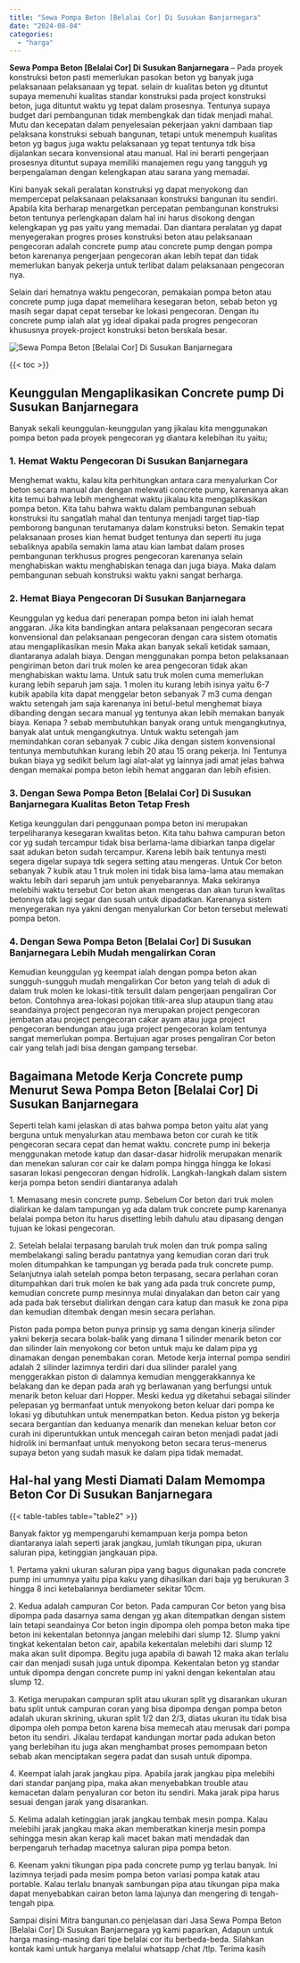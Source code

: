 ```yaml
---
title: "Sewa Pompa Beton [Belalai Cor] Di Susukan Banjarnegara"
date: "2024-08-04"
categories: 
  - "harga"
---
```


**Sewa Pompa Beton \[Belalai Cor\] Di Susukan Banjarnegara** – Pada proyek konstruksi beton pasti memerlukan pasokan beton yg banyak juga pelaksanaan pelaksanaan yg tepat. selain dr kualitas beton yg dituntut supaya memenuhi kualitas standar konstruksi pada project konstruksi beton, juga dituntut waktu yg tepat dalam prosesnya. Tentunya supaya budget dari pembangunan tidak membengkak dan tidak menjadi mahal. Mutu dan kecepatan dalam penyelesaian pekerjaan yakni dambaan tiap pelaksana konstruksi sebuah bangunan, tetapi untuk menempuh kualitas beton yg bagus juga waktu pelaksanaan yg tepat tentunya tdk bisa dijalankan secara konvensional atau manual. Hal ini berarti pengerjaan prosesnya dituntut supaya memiliki manajemen regu yang tangguh yg berpengalaman dengan kelengkapan atau sarana yang memadai.

Kini banyak sekali peralatan konstruksi yg dapat menyokong dan mempercepat pelaksanaan pelaksanaan konstruksi bangunan itu sendiri. Apabila kita berharap menargetkan percepatan pembangunan konstruksi beton tentunya perlengkapan dalam hal ini harus disokong dengan kelengkapan yg pas yaitu yang memadai. Dan diantara peralatan yg dapat menyegerakan progres proses konstruksi beton atau pelaksanaan pengecoran adalah concrete pump atau concrete pump dengan pompa beton karenanya pengerjaan pengecoran akan lebih tepat dan tidak memerlukan banyak pekerja untuk terlibat dalam pelaksanaan pengecoran nya.

Selain dari hematnya waktu pengecoran, pemakaian pompa beton atau concrete pump juga dapat memelihara kesegaran beton, sebab beton yg masih segar dapat cepat tersebar ke lokasi pengecoran. Dengan itu concrete pump ialah alat yg ideal dipakai pada progres pengecoran khususnya proyek-project konstruksi beton berskala besar.

![Sewa Pompa Beton [Belalai Cor] Di Susukan Banjarnegara](/images/sewa-concrete-pump-18.png)

{{< toc >}}

## Keunggulan Mengaplikasikan Concrete pump Di Susukan Banjarnegara

Banyak sekali keunggulan-keunggulan yang jikalau kita menggunakan pompa beton pada proyek pengecoran yg diantara kelebihan itu yaitu;

### 1\. Hemat Waktu Pengecoran Di Susukan Banjarnegara

Menghemat waktu, kalau kita perhitungkan antara cara menyalurkan Cor beton secara manual dan dengan melewati concrete pump, karenanya akan kita temui bahwa lebih menghemat waktu jikalau kita mengaplikasikan pompa beton. Kita tahu bahwa waktu dalam pembangunan sebuah konstruksi itu sangatlah mahal dan tentunya menjadi target tiap-tiap pemborong bangunan terutamanya dalam konstruksi beton. Semakin tepat pelaksanaan proses kian hemat budget tentunya dan seperti itu juga sebaliknya apabila semakin lama atau kian lambat dalam proses pembangunan terkhusus progres pengecoran karenanya selain menghabiskan waktu menghabiskan tenaga dan juga biaya. Maka dalam pembangunan sebuah konstruksi waktu yakni sangat berharga.

### 2\. Hemat Biaya Pengecoran Di Susukan Banjarnegara

Keunggulan yg kedua dari penerapan pompa beton ini ialah hemat anggaran. Jika kita bandingkan antara pelaksanaan pengecoran secara konvensional dan pelaksanaan pengecoran dengan cara sistem otomatis atau mengaplikasikan mesin Maka akan banyak sekali ketidak samaan, diantaranya adalah biaya. Dengan menggunakan pompa beton pelaksanaan pengiriman beton dari truk molen ke area pengecoran tidak akan menghabiskan waktu lama. Untuk satu truk molen cuma memerlukan kurang lebih separuh jam saja. 1 molen itu kurang lebih isinya yaitu 6-7 kubik apabila kita dapat menggelar beton sebanyak 7 m3 cuma dengan waktu setengah jam saja karenanya ini betul-betul menghemat biaya dibanding dengan secara manual yg tentunya akan lebih memakan banyak biaya. Kenapa ? sebab membutuhkan banyak orang untuk mengangkutnya, banyak alat untuk mengangkutnya. Untuk waktu setengah jam memindahkan coran sebanyak 7 cubic Jika dengan sistem konvensional tentunya membutuhkan kurang lebih 20 atau 15 orang pekerja. Ini Tentunya bukan biaya yg sedikit belum lagi alat-alat yg lainnya jadi amat jelas bahwa dengan memakai pompa beton lebih hemat anggaran dan lebih efisien.

### 3\. Dengan Sewa Pompa Beton \[Belalai Cor\] Di Susukan Banjarnegara Kualitas Beton Tetap Fresh

Ketiga keunggulan dari penggunaan pompa beton ini merupakan terpeliharanya kesegaran kwalitas beton. Kita tahu bahwa campuran beton cor yg sudah tercampur tidak bisa berlama-lama dibiarkan tanpa digelar saat adukan beton sudah tercampur. Karena lebih baik tentunya mesti segera digelar supaya tdk segera setting atau mengeras. Untuk Cor beton sebanyak 7 kubik atau 1 truk molen ini tidak bisa lama-lama atau memakan waktu lebih dari separuh jam untuk penyebarannya. Maka sekiranya melebihi waktu tersebut Cor beton akan mengeras dan akan turun kwalitas betonnya tdk lagi segar dan susah untuk dipadatkan. Karenanya sistem menyegerakan nya yakni dengan menyalurkan Cor beton tersebut melewati pompa beton.

### 4\. Dengan Sewa Pompa Beton \[Belalai Cor\] Di Susukan Banjarnegara Lebih Mudah mengalirkan Coran

Kemudian keunggulan yg keempat ialah dengan pompa beton akan sungguh-sungguh mudah mengalirkan Cor beton yang telah di aduk di dalam truk molen ke lokasi-titik tersulit dalam pengerjaan pengaliran Cor beton. Contohnya area-lokasi pojokan titik-area slup ataupun tiang atau seandainya project pengecoran nya merupakan project pengecoran jembatan atau project pengecoran cakar ayam atau juga project pengecoran bendungan atau juga project pengecoran kolam tentunya sangat memerlukan pompa. Bertujuan agar proses pengaliran Cor beton cair yang telah jadi bisa dengan gampang tersebar.

## Bagaimana Metode Kerja Concrete pump Menurut Sewa Pompa Beton \[Belalai Cor\] Di Susukan Banjarnegara

Seperti telah kami jelaskan di atas bahwa pompa beton yaitu alat yang berguna untuk menyalurkan atau membawa beton cor curah ke titik pengecoran secara cepat dan hemat waktu. concrete pump ini bekerja menggunakan metode katup dan dasar-dasar hidrolik merupakan menarik dan menekan saluran cor cair ke dalam pompa hingga hingga ke lokasi sasaran lokasi pengecoran dengan hidrolik. Langkah-langkah dalam sistem kerja pompa beton sendiri diantaranya adalah

1\. Memasang mesin concrete pump. Sebelum Cor beton dari truk molen dialirkan ke dalam tampungan yg ada dalam truk concrete pump karenanya belalai pompa beton itu harus disetting lebih dahulu atau dipasang dengan tujuan ke lokasi pengecoran.

2\. Setelah belalai terpasang barulah truk molen dan truk pompa saling membelakangi saling beradu pantatnya yang kemudian coran dari truk molen ditumpahkan ke tampungan yg berada pada truk concrete pump. Selanjutnya ialah setelah pompa beton terpasang, secara perlahan coran ditumpahkan dari truk molen ke bak yang ada pada truk concrete pump, kemudian concrete pump mesinnya mulai dinyalakan dan beton cair yang ada pada bak tersebut dialirkan dengan cara katup dan masuk ke zona pipa dan kemudian ditembak dengan mesin secara perlahan.

Piston pada pompa beton punya prinsip yg sama dengan kinerja silinder yakni bekerja secara bolak-balik yang dimana 1 silinder menarik beton cor dan silinder lain menyokong cor beton untuk maju ke dalam pipa yg dinamakan dengan penembakan coran. Metode kerja internal pompa sendiri adalah 2 silinder lazimnya terdiri dari dua silinder paralel yang menggerakkan piston di dalamnya kemudian menggerakkannya ke belakang dan ke depan pada arah yg berlawanan yang berfungsi untuk menarik beton keluar dari Hopper. Meski kedua yg diketahui sebagai silinder pelepasan yg bermanfaat untuk menyokong beton keluar dari pompa ke lokasi yg dibutuhkan untuk menempatkan beton. Kedua piston yg bekerja secara bergantian dan keduanya menarik dan menekan keluar beton cor curah ini diperuntukkan untuk mencegah cairan beton menjadi padat jadi hidrolik ini bermanfaat untuk menyokong beton secara terus-menerus supaya beton yang sudah masuk ke dalam pipa tidak memadat.

## Hal-hal yang Mesti Diamati Dalam Memompa Beton Cor Di Susukan Banjarnegara

{{< table-tables table="table2" >}}

Banyak faktor yg mempengaruhi kemampuan kerja pompa beton diantaranya ialah seperti jarak jangkau, jumlah tikungan pipa, ukuran saluran pipa, ketinggian jangkauan pipa.

1\. Pertama yakni ukuran saluran pipa yang bagus digunakan pada concrete pump ini umumnya yaitu pipa kaku yang dihasilkan dari baja yg berukuran 3 hingga 8 inci ketebalannya berdiameter sekitar 10cm.

2\. Kedua adalah campuran Cor beton. Pada campuran Cor beton yang bisa dipompa pada dasarnya sama dengan yg akan ditempatkan dengan sistem lain tetapi seandainya Cor beton ingin dipompa oleh pompa beton maka tipe beton ini kekentalan betonnya jangan melebihi dari slump 12. Slump yakni tingkat kekentalan beton cair, apabila kekentalan melebihi dari slump 12 maka akan sulit dipompa. Begitu juga apabila di bawah 12 maka akan terlalu cair dan menjadi susah juga untuk dipompa. Kekentalan beton yg standar untuk dipompa dengan concrete pump ini yakni dengan kekentalan atau slump 12.

3\. Ketiga merupakan campuran split atau ukuran split yg disarankan ukuran batu split untuk campuran coran yang bisa dipompa dengan pompa beton adalah ukuran skrining, ukuran split 1/2 dan 2/3, diatas ukuran itu tidak bisa dipompa oleh pompa beton karena bisa memecah atau merusak dari pompa beton itu sendiri. Jikalau terdapat kandungan mortar pada adukan beton yang berlebihan itu juga akan menghambat proses pemompaan beton sebab akan menciptakan segera padat dan susah untuk dipompa.

4\. Keempat ialah jarak jangkau pipa. Apabila jarak jangkau pipa melebihi dari standar panjang pipa, maka akan menyebabkan trouble atau kemacetan dalam penyaluran cor beton itu sendiri. Maka jarak pipa harus sesuai dengan jarak yang disarankan.

5\. Kelima adalah ketinggian jarak jangkau tembak mesin pompa. Kalau melebihi jarak jangkau maka akan memberatkan kinerja mesin pompa sehingga mesin akan kerap kali macet bakan mati mendadak dan berpengaruh terhadap macetnya saluran pipa pompa beton.

6\. Keenam yakni tikungan pipa pada concrete pump yg terlau banyak. Ini lazimnya terjadi pada mesim pompa beton variasi pompa katak atau portable. Kalau terlalu bnanyak sambungan pipa atau tikungan pipa maka dapat menyebabkan cairan beton lama lajunya dan mengering di tengah-tengah pipa.

Sampai disini Mitra bangunan.co penjelasan dari Jasa Sewa Pompa Beton \[Belalai Cor\] Di Susukan Banjarnegara yg kami paparkan, Adapun untuk harga masing-masing dari tipe belalai cor itu berbeda-beda. Silahkan kontak kami untuk harganya melalui whatsapp /chat /tlp. Terima kasih
